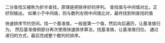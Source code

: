 二分查找又被称为折半查找，原理是把排序好的序列。
查找值与中间值对比，正好则输出。
如果小于中间值，则与数列左侧中间值比对，最终找到哟查找的值

快速排序节约空间。找一个基准值，一般是第一个值，然后向后遍历，让基准值归为。
然后基准值侧部分再次使用快速排序算法，找基准值，让基准值归位。
通过递归的方式，最后完成整个数列的排序。